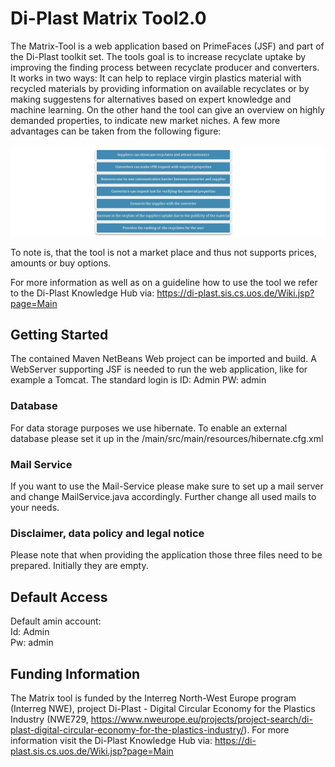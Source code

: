 # Di-Plast Matrix Tool2.0

The Matrix-Tool is a web application based on PrimeFaces (JSF) and part of the Di-Plast toolkit set. The tools goal is to increase recyclate uptake by improving the finding process between recyclate producer and converters. It works in two ways: It can help to replace virgin plastics material with recycled materials by providing information on available recyclates or by making suggestens for alternatives based on expert knowledge and machine learning. On the other hand the tool can give an overview on highly demanded properties, to indicate new market niches. A few more advantages can be taken from the following figure:

![benefits figure](https://github.com/cslab-hub/Di-Plast-Matrix-Tool-2.0/blob/main/Files/Tool-benefits-9.JPG)

To note is, that the tool is not a market place and thus not supports prices, amounts or buy options.

For more information as well as on a guideline how to use the tool we refer to the Di-Plast Knowledge Hub via: https://di-plast.sis.cs.uos.de/Wiki.jsp?page=Main

## Getting Started

The contained Maven NetBeans Web project can be imported and build. A WebServer supporting JSF is needed to run the web application, like for example a Tomcat. The standard login is ID: Admin PW: admin

### Database

For data storage purposes we use hibernate. To enable an external database please set it up in the /main/src/main/resources/hibernate.cfg.xml 

### Mail Service

If you want to use the Mail-Service please make sure to set up a mail server and change MailService.java accordingly. Further change all used mails to your needs. 

### Disclaimer, data policy and legal notice

Please note that when providing the application those three files need to be prepared. Initially they are empty.

## Default Access
Default amin account:<br>
Id: Admin <br>
Pw: admin<br>

## Funding Information

The Matrix tool is funded by the Interreg North-West Europe program (Interreg NWE), project Di-Plast - Digital Circular Economy for the Plastics Industry (NWE729, https://www.nweurope.eu/projects/project-search/di-plast-digital-circular-economy-for-the-plastics-industry/). For more information visit the Di-Plast Knowledge Hub via: https://di-plast.sis.cs.uos.de/Wiki.jsp?page=Main
